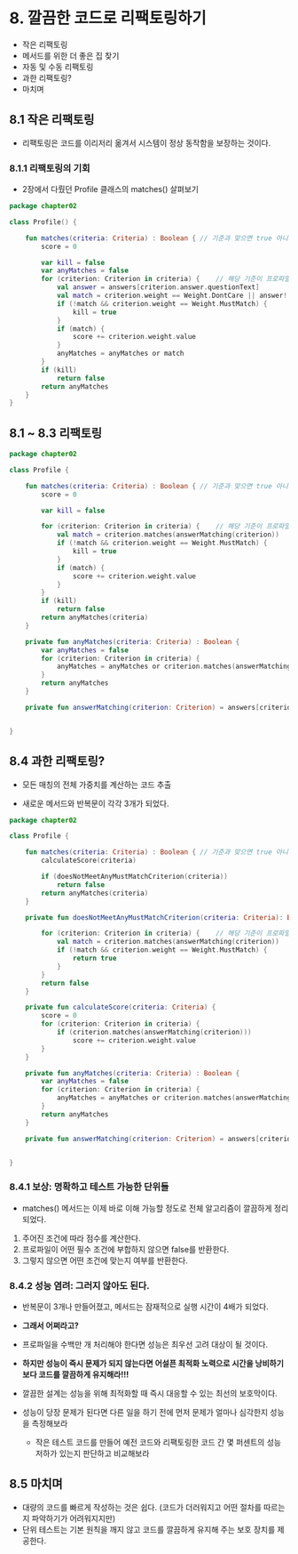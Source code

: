 # 8. 깔끔한 코드로 리팩토링하기

- 작은 리팩토링
- 메서드를 위한 더 좋은 집 찾기
- 자동 및 수동 리팩토링
- 과한 리팩토링?
- 마치며



## 8.1 작은 리팩토링

- 리팩토링은 코드를 이리저리 옮겨서 시스템이 정상 동작함을 보장하는 것이다.



### 8.1.1 리팩토링의 기회

- 2장에서 다뤘던 Profile 클래스의 matches() 살펴보기

```kotlin
package chapter02

class Profile() {

    fun matches(criteria: Criteria) : Boolean { // 기준과 맞으면 true 아니면 false
        score = 0

        var kill = false
        var anyMatches = false
        for (criterion: Criterion in criteria) {    // 해당 기준이 프로파일에 있는 답변과 맞는지 확인
            val answer = answers[criterion.answer.questionText]
            val match = criterion.weight == Weight.DontCare || answer!!.match(criterion.answer)
            if (!match && criterion.weight == Weight.MustMatch) {
                kill = true
            }
            if (match) {
                score += criterion.weight.value
            }
            anyMatches = anyMatches or match
        }
        if (kill)
            return false
        return anyMatches
    }
}

```



## 8.1 ~ 8.3 리팩토링

```kotlin
package chapter02

class Profile {

    fun matches(criteria: Criteria) : Boolean { // 기준과 맞으면 true 아니면 false
        score = 0

        var kill = false

        for (criterion: Criterion in criteria) {    // 해당 기준이 프로파일에 있는 답변과 맞는지 확인
            val match = criterion.matches(answerMatching(criterion))
            if (!match && criterion.weight == Weight.MustMatch) {
                kill = true
            }
            if (match) {
                score += criterion.weight.value
            }
        }
        if (kill)
            return false
        return anyMatches(criteria)
    }

    private fun anyMatches(criteria: Criteria) : Boolean {
        var anyMatches = false
        for (criterion: Criterion in criteria) {
            anyMatches = anyMatches or criterion.matches(answerMatching(criterion))
        }
        return anyMatches
    }

    private fun answerMatching(criterion: Criterion) = answers[criterion.answer.questionText]


}
```



## 8.4 과한 리팩토링?

- 모든 매칭의 전체 가중치를 계산하는 코드 추출

- 새로운 메서드와 반복문이 각각 3개가 되었다.

```kotlin
package chapter02

class Profile {

    fun matches(criteria: Criteria) : Boolean { // 기준과 맞으면 true 아니면 false
        calculateScore(criteria)

        if (doesNotMeetAnyMustMatchCriterion(criteria))
            return false
        return anyMatches(criteria)
    }

    private fun doesNotMeetAnyMustMatchCriterion(criteria: Criteria): Boolean {

        for (criterion: Criterion in criteria) {    // 해당 기준이 프로파일에 있는 답변과 맞는지 확인
            val match = criterion.matches(answerMatching(criterion))
            if (!match && criterion.weight == Weight.MustMatch) {
                return true
            }
        }
        return false
    }

    private fun calculateScore(criteria: Criteria) {
        score = 0
        for (criterion: Criterion in criteria) {
            if (criterion.matches(answerMatching(criterion)))
                score += criterion.weight.value
        }
    }

    private fun anyMatches(criteria: Criteria) : Boolean {
        var anyMatches = false
        for (criterion: Criterion in criteria) {
            anyMatches = anyMatches or criterion.matches(answerMatching(criterion))
        }
        return anyMatches
    }

    private fun answerMatching(criterion: Criterion) = answers[criterion.answer.questionText]


}

```



### 8.4.1 보상: 명확하고 테스트 가능한 단위들

- matches() 메서드는 이제 바로 이해 가능할 정도로 전체 알고리즘이 깔끔하게 정리되었다.

1. 주어진 조건에 따라 점수를 계산한다.
2. 프로파일이 어떤 필수 조건에 부합하지 않으면 false를 반환한다.
3. 그렇지 않으면 어떤 조건에 맞는지 여부를 반환한다.



### 8.4.2 성능 염려: 그러지 않아도 된다.

- 반복문이 3개나 만들어졌고, 메서드는 잠재적으로 실행 시간이 4배가 되었다.
- **그래서 어쩌라고?**
- 프로파일을 수백만 개 처리해야 한다면 성능은 최우선 고려 대상이 될 것이다.
- **하지만 성능이 즉시 문제가 되지 않는다면 어설픈 최적화 노력으로 시간을 낭비하기보다 코드를 깔끔하게 유지해라!!!** 
- 깔끔한 설계는 성능을 위해 최적화할 때 즉시 대응할 수 있는 최선의 보호막이다.

- 성능이 당장 문제가 된다면 다른 일을 하기 전에 먼저 문제가 얼마나 심각한지 성능을 측정해보라
  - 작은 테스트 코드를 만들어 예전 코드와 리팩토링한 코드 간 몇 퍼센트의 성능 저하가 있는지 판단하고 비교해보라



## 8.5 마치며

- 대량의 코드를 빠르게 작성하는 것은 쉽다. (코드가 더러워지고 어떤 절차를 따르는지 파악하기가 어려워지지만)
- 단위 테스트는 기본 원칙을 깨지 않고 코드를 깔끔하게 유지해 주는 보호 장치를 제공한다.

